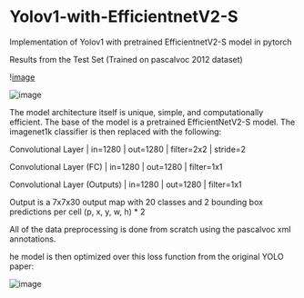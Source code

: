 # Yolov1-with-EfficientnetV2-S
Implementation of Yolov1 with pretrained EfficientnetV2-S model in pytorch

Results from the Test Set (Trained on pascalvoc 2012 dataset)


\![image](https://github.com/nickd16/Yolov1-with-EfficientnetV2-S/assets/108239710/14940662-6235-4f83-acd6-3ce67c1220d6)


![image](https://github.com/nickd16/Yolov1-with-EfficientnetV2-S/assets/108239710/f07fbb82-4a2d-4b28-86f4-9d94a131d065)


The model architecture itself is unique, simple, and computationally efficient. The base of the model is a pretrained EfficientNetV2-S model. The imagenet1k classifier is then replaced with the following:

Convolutional Layer | in=1280 | out=1280 | filter=2x2 | stride=2

Convolutional Layer (FC) | in=1280 | out=1280 | filter=1x1

Convolutional Layer (Outputs) | in=1280 | out=1280 | filter=1x1

Output is a 7x7x30 output map with 20 classes and 2 bounding box predictions per cell (p, x, y, w, h) * 2

All of the data preprocessing is done from scratch using the pascalvoc xml annotations.

he model is then optimized over this loss function from the original YOLO paper:


![image](https://github.com/nickd16/Yolov1-with-EfficientnetV2-S/assets/108239710/85b81dbd-21a3-4e08-bbd0-4b354fb2b657)




